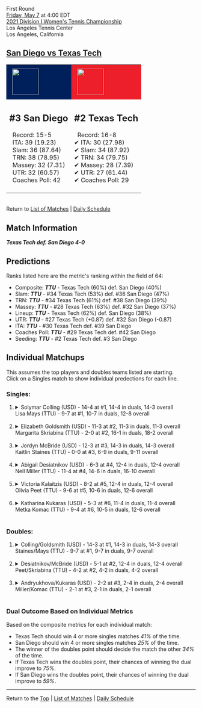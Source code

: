 First Round[](#top)<a name="top"></a>  
[Friday, May 7](../../schedule.md#05-07) at 4:00 EDT  
[2021 Division I Women's Tennis Championship](../index.md)  
Los Angeles Tennis Center  
Los Angeles, California  
## [San Diego vs Texas Tech](https://www.ncaa.com/game/5833661)  

<table><tr style="background-color: #d9d9d9 !important"><td style="background-color: #00205B !important"><img src="https://www.ncaa.com/sites/default/files/images/logos/schools/s/san-diego.70.png" width="70" height="70" style="padding: 8px;" /></td><td style="background-color: #ED1F2A !important"><img src="https://www.ncaa.com/sites/default/files/images/logos/schools/t/texas-tech.70.png" width="70" height="70" style="padding: 8px;" /></td></tr><tr>
<td>  

<h2>#3 San Diego</h2>  
&nbsp; Record: 15-5<br>  
&nbsp; ITA: 39 (19.23)<br>  
&nbsp; Slam: 36 (87.64)<br>  
&nbsp; TRN: 38 (78.95)<br>  
&nbsp; Massey: 32 (7.31)<br>  
&nbsp; UTR: 32 (60.57)<br>  
&nbsp; Coaches Poll: 42<br>  
<br>  

</td>
<td>  

<h2>#2 Texas Tech</h2>  
&nbsp; Record: 16-8<br>  
&#10004; ITA: 30 (27.98)<br>  
&#10004; Slam: 34 (87.92)<br>  
&#10004; TRN: 34 (79.75)<br>  
&#10004; Massey: 28 (7.39)<br>  
&#10004; UTR: 27 (61.44)<br>  
&#10004; Coaches Poll: 29<br>  
<br>  

</td>
</tr></table>  


<br>Return to [List of Matches](../index.md) &#124; [Daily Schedule](../../schedule.md#05-07)

## Match Information  
***Texas Tech def. San Diego 4-0***  

## Predictions  

Ranks listed here are the metric's ranking within the field of 64:  
- Composite: ***TTU*** - Texas Tech (60%) def. San Diego (40%)  
- Slam: ***TTU*** - #34 Texas Tech (53%) def. #36 San Diego (47%)  
- TRN: ***TTU*** - #34 Texas Tech (61%) def. #38 San Diego (39%)  
- Massey: ***TTU*** - #28 Texas Tech (63%) def. #32 San Diego (37%)  
- Lineup: ***TTU*** - Texas Tech (62%) def. San Diego (38%)  
- UTR: ***TTU*** - #27 Texas Tech (+0.87) def. #32 San Diego (-0.87)  
- ITA: ***TTU*** - #30 Texas Tech def. #39 San Diego  
- Coaches Poll: ***TTU*** - #29 Texas Tech def. #42 San Diego  
- Seeding: ***TTU*** - #2 Texas Tech def. #3 San Diego  

## Individual Matchups  
This assumes the top players and doubles teams listed are starting.  
Click on a Singles match to show individual predections for each line.  

### Singles:  

<ol>
<li><details>
<summary markdown="span">Solymar Colling (USD) - 14-4 at #1, 14-4 in duals, 14-3 overall<br>Lisa Mays (TTU) - 9-7 at #1, 10-7 in duals, 12-8 overall</summary>
<h4>Predictions</h4><ul>
<li>Composite: <b><i>USD</i></b> - Colling (79%) def. Mays (21%)</li>  
<li>Slam: <b><i>USD</i></b> - Colling (87%) def. Mays (13%)</li>  
<li>TRN: <b><i>USD</i></b> - Colling (85%) def. Mays (15%)</li>  
<li>Massey: <b><i>USD</i></b> - Colling (62%) def. Mays (38%)</li>  
<li>UTR: <b><i>USD</i></b> - Colling (83%) def. Mays (17%)</li>  
<li>ITA: <b><i>USD</i></b> - Colling (12.76) def. Mays (3.54)</li>  
</ul>
</details>&nbsp;</li>
<li><details>
<summary markdown="span">Elizabeth Goldsmith (USD) - 11-3 at #2, 11-3 in duals, 11-3 overall<br>Margarita Skriabina (TTU) - 2-0 at #2, 16-1 in duals, 18-2 overall</summary>
<h4>Predictions</h4><ul>
<li>Composite: <b><i>TTU</i></b> - Skriabina (65%) def. Goldsmith (35%)</li>  
<li>Slam: <b><i>USD</i></b> - Goldsmith (55%) def. Skriabina (45%)</li>  
<li>TRN: <b><i>TTU</i></b> - Skriabina (53%) def. Goldsmith (47%)</li>  
<li>Massey: <b><i>TTU</i></b> - Skriabina (76%) def. Goldsmith (24%)</li>  
<li>UTR: <b><i>TTU</i></b> - Skriabina (86%) def. Goldsmith (14%)</li>  
<li>ITA: <b><i>TTU</i></b> - Skriabina (6.63) def. Goldsmith (2.97)</li>  
</ul>
</details>&nbsp;</li>
<li><details>
<summary markdown="span">Jordyn McBride (USD) - 12-3 at #3, 14-3 in duals, 14-3 overall<br>Kaitlin Staines (TTU) - 0-0 at #3, 6-9 in duals, 9-11 overall</summary>
<h4>Predictions</h4><ul>
<li>Composite: <b><i>USD</i></b> - McBride (60%) def. Staines (40%)</li>  
<li>Slam: <b><i>USD</i></b> - McBride (52%) def. Staines (48%)</li>  
<li>TRN: <b><i>USD</i></b> - McBride (59%) def. Staines (41%)</li>  
<li>Massey: <b><i>USD</i></b> - McBride (71%) def. Staines (29%)</li>  
<li>UTR: <b><i>USD</i></b> - McBride (58%) def. Staines (42%)</li>  
<li>ITA: <b><i>TTU</i></b> - Staines (4.66) def. McBride (3.11)</li>  
</ul>
</details>&nbsp;</li>
<li><details>
<summary markdown="span">Abigail Desiatnikov (USD) - 6-3 at #4, 12-4 in duals, 12-4 overall<br>Nell Miller (TTU) - 11-4 at #4, 14-6 in duals, 16-10 overall</summary>
<h4>Predictions</h4><ul>
<li>Composite: <b><i>USD</i></b> - Desiatnikov (52%) def. Miller (48%)</li>  
<li>Slam: <b><i>TTU</i></b> - Miller (57%) def. Desiatnikov (43%)</li>  
<li>TRN: <b><i>USD</i></b> - Desiatnikov (57%) def. Miller (43%)</li>  
<li>Massey: <b><i>TTU</i></b> - Miller (59%) def. Desiatnikov (41%)</li>  
<li>UTR: <b><i>USD</i></b> - Desiatnikov (70%) def. Miller (30%)</li>  
<li>ITA: <b><i>TTU</i></b> - Miller (2.66) def. Desiatnikov (2.52)</li>  
</ul>
</details>&nbsp;</li>
<li><details>
<summary markdown="span">Victoria Kalaitzis (USD) - 8-2 at #5, 12-4 in duals, 12-4 overall<br>Olivia Peet (TTU) - 9-6 at #5, 10-6 in duals, 12-6 overall</summary>
<h4>Predictions</h4><ul>
<li>Composite: <b><i>TTU</i></b> - Peet (75%) def. Kalaitzis (25%)</li>  
<li>Slam: <b><i>TTU</i></b> - Peet (81%) def. Kalaitzis (19%)</li>  
<li>TRN: <b><i>TTU</i></b> - Peet (73%) def. Kalaitzis (27%)</li>  
<li>Massey: <b><i>TTU</i></b> - Peet (65%) def. Kalaitzis (35%)</li>  
<li>UTR: <b><i>TTU</i></b> - Peet (83%) def. Kalaitzis (17%)</li>  
<li>ITA: <b><i>USD</i></b> - Kalaitzis (2.42) def. Peet (2.03)</li>  
</ul>
</details>&nbsp;</li>
<li><details>
<summary markdown="span">Katharina Kukaras (USD) - 5-3 at #6, 11-4 in duals, 11-4 overall<br>Metka Komac (TTU) - 9-4 at #6, 10-5 in duals, 12-6 overall</summary>
<h4>Predictions</h4><ul>
<li>Composite: <b><i>TTU</i></b> - Komac (75%) def. Kukaras (25%)</li>  
<li>Slam: <b><i>TTU</i></b> - Komac (81%) def. Kukaras (19%)</li>  
<li>TRN: <b><i>TTU</i></b> - Komac (84%) def. Kukaras (16%)</li>  
<li>Massey: <b><i>TTU</i></b> - Komac (64%) def. Kukaras (36%)</li>  
<li>UTR: <b><i>TTU</i></b> - Komac (72%) def. Kukaras (28%)</li>  
<li>ITA: <b><i>USD</i></b> - Kukaras (2.39) def. Komac (1.98)</li>  
</ul>
</details>&nbsp;</li>
</ol>

### Doubles:  

<ol>
<li><details>
<summary markdown="span">Colling/Goldsmith (USD) - 14-3 at #1, 14-3 in duals, 14-3 overall<br>Staines/Mays (TTU) - 9-7 at #1, 9-7 in duals, 9-7 overall</summary>
<br>Sorry, we don't have any metrics for this match
</details>&nbsp;</li>
<li><details>
<summary markdown="span">Desiatnikov/McBride (USD) - 5-1 at #2, 12-4 in duals, 12-4 overall<br>Peet/Skriabina (TTU) - 4-2 at #2, 4-2 in duals, 4-2 overall</summary>
<br>Sorry, we don't have any metrics for this match
</details>&nbsp;</li>
<li><details>
<summary markdown="span">Andryukhova/Kukaras (USD) - 2-2 at #3, 2-4 in duals, 2-4 overall<br>Miller/Komac (TTU) - 2-1 at #3, 2-1 in duals, 2-1 overall</summary>
<br>Sorry, we don't have any metrics for this match
</details>&nbsp;</li>
</ol>

### Dual Outcome Based on Individual Metrics  
  
Based on the composite metrics for each individual match:  
- Texas Tech should win 4 or more singles matches *41%* of the time.  
- San Diego should win 4 or more singles matches *25%* of the time.  
- The winner of the doubles point should decide the match the other *34%* of the time.  
- If Texas Tech wins the doubles point, their chances of winning the dual improve to *75%*.  
- If San Diego wins the doubles point, their chances of winning the dual improve to *59%*.  
  
------

Return to the [Top](#top) &#124; [List of Matches](../index.md) &#124; [Daily Schedule](../../schedule.md#05-07)  
